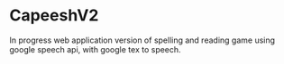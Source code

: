 # CapeeshV2
In progress web application version of spelling and reading game using google speech api, with google tex to speech. 
